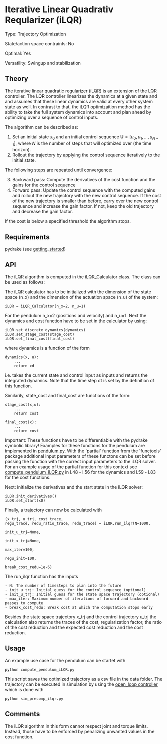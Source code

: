 #  Iterative Linear Quadrativ Reqularizer (iLQR) #

Type: Trajectory Optimization

State/action space contraints: No

Optimal: Yes

Versatility: Swingup and stabilization

## Theory #

The iterative linear quadratic regularizer (iLQR) is an extension of the LQR controller. The LQR controller linearizes the dynamics at a given state and and assumes that these linear dynamics are valid at every other system state as well. In contrast to that, the iLQR optimizaition method has the ability to take the full system dynamics into account and plan ahead by optimizing over a sequence of control inputs.

The algorithm can be described as:

1. Set an initial state $`x_0`$ and an initial control sequence $`\mathbf{U} = [u_0, u_1, ..., u_{N-1}]`$, where $`N`$ is the number of steps that will optimized over (the time horizon).
2. Rollout the trajectory by applying the control sequence iteratively to the initial state.

The following steps are repeated until convergence:

3. Backward pass: Compute the derivatives of the cost function and the gains for the control sequence
4. Forward pass: Update the control sequence with the computed gains and rollout the new trajectory with the new control sequence. If the cost of the new trajectory is smaller than before, carry over the new control sequence and increase the gain factor. If not, keep the old trajectory and decrease the gain factor.

If the cost is below a specified threshold the algorithm stops.


## Requirements #

pydrake (see [getting_started](../../../../docs/getting_started.md))

## API #

The iLQR algorithm is computed in the iLQR_Calculator class. The class can be used as follows:

The iLQR calculator has to be initialized with the dimension of the state space (n_x) and the dimension of the actuation space (n_u) of the system:

    iLQR = iLQR_Calculator(n_x=2, n_u=1)

For the pendulum n_x=2 (positions and velocity) and n_u=1. Next the dynamics and cost function have to be set in the calculator by using:

    iLQR.set_discrete_dynamics(dynamics)
    iLQR.set_stage_cost(stage_cost)
    iLQR.set_final_cost(final_cost)

where dynamics is a function of the form

    dynamics(x, u):
        ...
        return xd

i.e. takes the current state and control input as inputs and returns the integrated dynamics. Note that the time step dt is set by the definition of this function.

Similarily, state_cost and final_cost are functions of the form:

    stage_cost(x,u):
        ...
        return cost

    final_cost(x):
        ...
        return cost

Important: These functions have to be differentiable with the pydrake symbolic library! Examples for these functions for the pendulum are implemented in [pendulum.py](./pendulum.py). With the 'partial' function from the 'functools' package additional input parameters of these functons can be set before passing the function with the correct input parameters to the iLQR solver. For an example usage of the partial function for this context see [compute_pendulum_iLQR.py](./compute_pendulum_iLQR.py) in l.48 - l.56 for the dynamics and l.59 - l.83 for the cost functions.

Next: initialize the derivatives and the start state in the iLQR solver:

    iLQR.init_derivatives()
    iLQR.set_start(x0)

Finally, a trajectory can now be calculated with

    (x_trj, u_trj, cost_trace,
    regu_trace, redu_ratio_trace, redu_trace) = iLQR.run_ilqr(N=1000,
                                                              init_u_trj=None,
                                                              init_x_trj=None,
                                                              max_iter=100,
                                                              regu_init=100,
                                                              break_cost_redu=1e-6)

The run_ilqr function has the inputs

    - N: The number of timesteps to plan into the future
    - init_u_trj: Initial guess for the control sequence (optional)
    - init_u_trj: Initial guess for the state space trajectory (optional)
    - max_iter: Maximum number of iterations of forward and backward passes to compute
    - break_cost_redu: Break cost at which the computation stops early

Besides the state space trajectory x_trj and the control trajectory u_trj the calculation also returns the traces of the cost, regularization factor, the ratio of the cost reduction and the expected cost reduction and the cost reduction.

## Usage #

An example use case for the pendulum can be startet with

    python compute_pendulum_iLQR.py

This script saves the optimized trajectory as a csv file in the data folder. The trajectory can be executed in simulation by using the [open_loop controller](../../controllers/open_loop/README.md) which is done with

    python sim_precomp_ilqr.py


## Comments #

The iLQR algorithm in this form cannot respect joint and torque limits. Instead, those  have to be enforced by penalizing unwanted values in the cost function.
